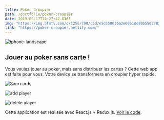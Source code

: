 ```yaml
---
title: Poker Croupier
path: /portfolio/poker-croupier
date: 2019-09-17T14:27:42.836Z
img: "https://img.bfmtv.com/c/1256/708/c3d/e5d550036a2e6961dd80b55027830.jpg"
link: "https://poker-croupier.netlify.com/"
---
```


![iphone-landscape](/img/capture-du-2019-09-21-16-33-21.png "iphone-landscape")

## Jouer au poker sans carte !

Vous voulez jouer au poker, mais sans distribuer les cartes ? Cette web app est faite pour vous. Votre device se transformera en croupier hyper rapide.

![Sam cards](/img/capture-du-2019-09-21-16-34-02.png "Sam cards")

![add player](/img/capture-du-2019-09-21-16-36-18.png "add player")

![delete player](/img/capture-du-2019-09-21-17-02-00.png "delete player")

Cette application est réalisée avec React.js + Redux.js. [Voir le code](https://github.com/lydstyl/190917-poker-croupier).
